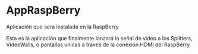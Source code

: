 # AppRaspBerry
Aplicación que sera instalada en la RaspBerry

Esta es la aplicación que finalmente lanzará la señal de video a los Splitters, VideoWalls, o pantallas unicas 
a traves de la conexión HDMI del RaspBerry.

